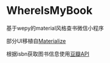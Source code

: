 # WhereIsMyBook
基于wepy的material风格查书微信小程序


部分UI移植自[Materialize](https://materializecss.com/)

根据isbn获取图书信息使用[豆瓣API](https://developers.douban.com/wiki/?title=book_v2)
